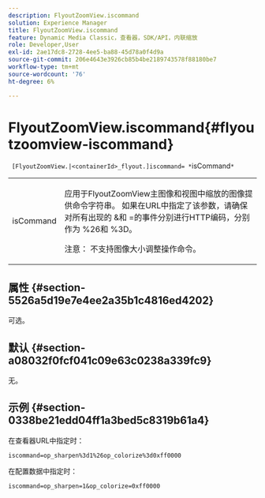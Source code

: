 ```yaml
---
description: FlyoutZoomView.iscommand
solution: Experience Manager
title: FlyoutZoomView.iscommand
feature: Dynamic Media Classic，查看器，SDK/API，内联缩放
role: Developer,User
exl-id: 2ae17dc8-2728-4ee5-ba88-45d78a0f4d9a
source-git-commit: 206e4643e3926cb85b4be2189743578f88180be7
workflow-type: tm+mt
source-wordcount: '76'
ht-degree: 6%

---
```


# FlyoutZoomView.iscommand{#flyoutzoomview-iscommand}

` [FlyoutZoomView.|<containerId>_flyout.]iscommand= *`isCommand`*`

<table id="table_43A84C1044574A6FAB8CE67D71AAD5EC"> 
 <tbody> 
  <tr> 
   <td colname="col1"> <p> <span class="codeph"> <span class="varname"> isCommand</span> </span> </p> </td> 
   <td colname="col2"> <p> </p> <p>应用于FlyoutZoomView主图像和视图中缩放的图像提供命令字符串。 如果在URL中指定了该参数，请确保对所有出现的<span class="codeph"> &amp;</span>和<span class="codeph"> =</span>的事件分别进行HTTP编码，分别作为<span class="codeph"> %26</span>和<span class="codeph"> %3D</span>。 </p> <p> <p>注意： 不支持图像大小调整操作命令。 </p> </p> </td> 
  </tr> 
 </tbody> 
</table>

## 属性 {#section-5526a5d19e7e4ee2a35b1c4816ed4202}

可选。

## 默认 {#section-a08032f0fcf041c09e63c0238a339fc9}

无。

## 示例 {#section-0338be21edd04ff1a3bed5c8319b61a4}

在查看器URL中指定时：

`iscommand=op_sharpen%3d1%26op_colorize%3d0xff0000`

在配置数据中指定时：

`iscommand=op_sharpen=1&op_colorize=0xff0000`
